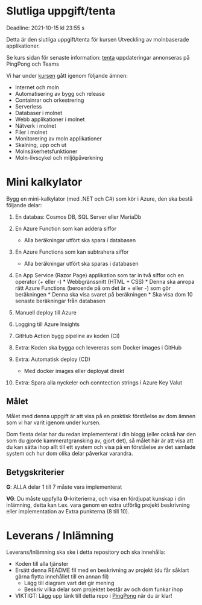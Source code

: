 # Slutliga uppgift/tenta

Deadline: 2021-10-15 kl 23:55 s

Detta är den slutliga uppgift/tenta för kursen Utveckling av molnbaserade applikationer.

Se kurs sidan för senaste information: [tenta](https://pgbsnh20.github.io/PGBSNH20-molnapplikationer/assignments/tenta) uppdateringar annonseras på PingPong och Teams

Vi har under [kursen](https://pgbsnh20.github.io/PGBSNH20-molnapplikationer/) gått igenom följande ämnen:
- Internet och moln
- Automatisering av bygg och release
- Containrar och orkestrering
- Serverless
- Databaser i molnet
- Webb applikationer i molnet
- Nätverk i molnet
- Filer i molnet
- Monitorering av moln applikationer
- Skalning, upp och ut
- Molnsäkerhetsfunktioner
- Moln-livscykel och miljöpåverkning



# Mini kalkylator
Bygg en mini-kalkylator (med .NET och C#) som kör i Azure, den ska bestå följande delar:
1)	En databas: Cosmos DB, SQL Server eller MariaDb
2)	En Azure Function som kan addera siffor
    * Alla beräkningar utfört ska spara i databasen

3)	En Azure Functions som kan subtrahera siffor
    * Alla beräkningar utfört ska sparas i databasen

4)   En App Service (Razor Page) applikation som tar in två siffor och en operator (+ eller -)
    * Webbgränssnitt (HTML + CSS)
    * Denna ska anropa rätt Azure Functions (beroende på om det är + eller -) som gör beräkningen
    * Denna ska visa svaret på beräkningen
    * Ska visa dom 10 senaste beräkningar från databasen

5)  Manuell deploy till Azure
6)  Logging till Azure Insights
7)  GitHub Action bygg pipeline av koden (CI)
8)	Extra: Koden ska bygga och levereras som Docker images i GitHub
9)	Extra: Automatisk deploy (CD)
    * Med docker images eller deployat direkt
10) Extra: Spara alla nyckeler och conntection strings i Azure Key Valut

## Målet

Målet med denna uppgift är att visa på en praktisk förståelse av dom ämnen som vi har varit igenom under kursen.

Dom flesta delar har du redan implementerat i din blogg (eller också har den som du gjorde kammeratgransking av, gjort det), så målet här är att visa att du kan sätta ihop allt till ett system och visa på en förståelse av det samlade system och hur dom olika delar påverkar varandra. 

## Betygskriterier

**G**:   ALLA delar 1 till 7 måste vara implementerat

**VG**:   Du måste uppfylla **G**-kriterierna, och visa en fördjupat kunskap i din inlämning, detta kan t.ex. vara genom en extra utförlig projekt beskrivning eller implementation av Extra punkterna (8 till 10).

# Leverans / Inlämning
Leverans/Inlämning ska ske i detta repository och ska innehålla:
* Koden till alla tjänster
* Ersätt denna README fil med en beskrivning av projekt (du får såklart gärna flytta innehållet till en annan fil)
    * Lägg till diagram vart det gir mening
    * Beskriv vilka delar som projektet består av och dom funkar ihop
* VIKTIGT: Lägg upp länk till detta repo i [PingPong](https://yh.pingpong.se/courseId/13405/content.do?id=6113928) när du är klar!

